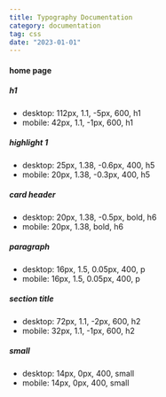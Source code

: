 ```yaml
---
title: Typography Documentation
category: documentation
tag: css
date: "2023-01-01"
---
```


#### home page
##### h1
- desktop: 112px, 1.1, -5px, 600, h1
- mobile: 42px, 1.1, -1px, 600, h1
##### highlight 1
- desktop: 25px, 1.38, -0.6px, 400, h5
- mobile: 20px, 1.38, -0.3px, 400, h5
##### card header
- desktop: 20px, 1.38, -0.5px, bold, h6
- mobile: 20px, 1.38, bold, h6
##### paragraph
- desktop: 16px, 1.5, 0.05px, 400, p
- mobile: 16px, 1.5, 0.05px, 400, p
##### section title
- desktop: 72px, 1.1, -2px, 600, h2
- mobile: 32px, 1.1, -1px, 600, h2
##### small
- desktop: 14px, 0px, 400, small
- mobile: 14px, 0px, 400, small
